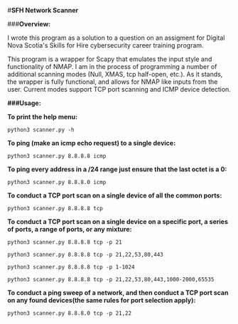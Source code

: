 #**SFH Network Scanner**

###**Overview:**

I wrote this program as a solution to a question on an assigment for Digital Nova Scotia's Skills for Hire cybersecurity career training program. 


This program is a wrapper for Scapy that emulates the input style and functionality of NMAP. I am in the process of programming a number of additional scanning modes (Null, XMAS, tcp half-open, etc.). As it stands, the wrapper is fully functional, and allows for NMAP like inputs from the user. Current modes support TCP port scanning and ICMP device detection.


**###Usage:**


**To print the help menu:**

```python3 scanner.py -h```

**To ping (make an icmp echo request) to a single device:**

```python3 scanner.py 8.8.8.8 icmp```

**To ping every address in a /24 range just ensure that the last octet is a 0:**

```python3 scanner.py 8.8.8.0 icmp```

**To conduct a TCP port scan on a single device of all the common ports:**

```python3 scanner.py 8.8.8.8 tcp```

**To conduct a TCP port scan on a single device on a specific port, a series of ports, a range of ports, or any mixture:**

```python3 scanner.py 8.8.8.8 tcp -p 21```

```python3 scanner.py 8.8.8.8 tcp -p 21,22,53,80,443```

```python3 scanner.py 8.8.8.8 tcp -p 1-1024```

```python3 scanner.py 8.8.8.8 tcp -p 21,22,53,80,443,1000-2000,65535```

**To conduct a ping sweep of a network, and then conduct a TCP port scan on any found devices(the same rules for port selection apply):**

```python3 scanner.py 8.8.8.0 tcp -p 21,22```
